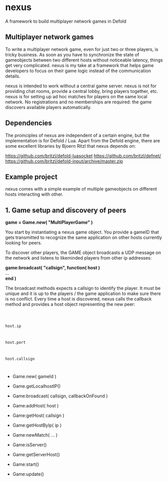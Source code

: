 # nexus
A framework to build multiplayer network games in Defold

## Multiplayer network games
To write a multiplayer network game, even for just two or three players, is tricky business. As soon as you have to synchronize the state of gameobjects between two different hosts without noticeable latency, things get very complicated. nexus is my take at a framework that helps game developers to focus on their game logic instead of the communication details. 

nexus is intended to work without a central game server. nexus is not for providing chat rooms, provide a central lobby, bring players together, etc. nexus is for setting up ad hoc matches for players on the same local network. No registrations and no memberships are required: the game discovers available players automatically.

## Dependencies
The proinciples of nexus are independent of a certain engine, but the implementation is for Defold / Lua. Apart from the Defold engine, there are some excellent libraries by Bjoern Ritzl that nexus depends on:

https://github.com/britzl/defold-luasocket
https://github.com/britzl/defnet/
https://github.com/britzl/defold-input/archive/master.zip

## Example project
nexus comes with a simple example of multiple gameobjects on different hosts interacting with other. 

## 1. Game setup and discovery of peers

**game = Game.new( "MultiPlayerGame" )**

You start by instantiating a nexus game object. You provide a gameID that gets transmitted to recognize the same application on other hosts currently looking for peers.

To discover other players, the GAME object broadcasts a UDP message on the network and listens to likeminded players from other ip addresses:

**game:broadcast( "callsign", function( host )**</br>
  ...</br>
**end )**

The broadcast methods expects a callsign to identify the player. It must be unique and it is up to the players / the game application to make sure there is no conflict. Every time a host is discovered, nexus calls the callback method and provides a host object representing the new peer:

<code>

host.ip

host.port

host.callsign

</code>




- Game.new( gameId )
- Game.getLocalhostIP()

- Game:broadcast( callsign, callbackOnFound )
- Game:addHost( host )
- Game:getHost( callsign )
- Game:getHostByIp( ip )
- Game:newMatch( ... )
- Game:isServer()
- Game:getServerHost()

- Game:start()
- Game:update()





